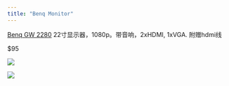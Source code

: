 ```yaml
---
title: "Benq Monitor"
---
```

[Benq GW 2280](https://www.benq.com/en-ap/monitor/stylish/gw2280.html) 22寸显示器，1080p。带音响，2xHDMI, 1xVGA. 附赠hdmi线 

$95

![](/sell/pics/benq1.jpg)

![](/sell/pics/benq2.jpg)